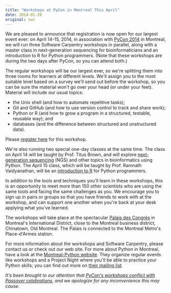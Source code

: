 ```yaml
---
title: "Workshops at PyCon in Montreal This April"
date: 2014-01-28
original: swc
---
```

<p>
  We are pleased to announce that registration is now open for our largest event ever:
  on April 14-15, 2014,
  in association with <a href="https://us.pycon.org/2014/">PyCon 2014</a> in Montreal,
  we will run three Software Carpentry workshops in parallel,
  along with a master class in next-generation sequencing for bioinformaticians
  and an introduction to R for Python programmers. 
  (Note that these workshops are during the two days after
  PyCon, so you can attend both.)
</p>
<p>
  The regular workshops will be our largest ever, so we're splitting
  them into three rooms for learners at different levels.  We'll
  assign you to the most suitable level based on a survey we'll send
  out before the workshop, so you can be sure the material won't go
  over your head (or under your feet).  Material will include our
  usual topics:
</p>
<ul>
  <li>the Unix shell (and how to automate repetitive tasks);</li>
  <li>Git and GitHub (and how to use version control to track and share work);</li>
  <li>Python or R (and how to grow a program in a structured, testable, reusable way); and</li>
  <li>databases (and the difference between structured and unstructured data).</li>
</ul>
<p>
  Please <a href="http://www.eventbrite.com/e/pycon-montreal-software-carpentry-bootcamp-registration-10151376039">register here</a> for this workshop.
</p>
<p>
  We're also running two special one-day classes at the same time.
  The class on April 14 will be taught by Prof. Titus Brown, and will explore
  <a href="http://www.eventbrite.com/e/pycon-montreal-ngs-master-class-by-software-carpentry-registration-10151618765">next-generation
  sequencing</a> (NGS) and other topics in bioinformatics using
  Python.  The April 15 class, which will be taught by Prof. Ramnath
  Vaidyanathan, will be an
  <a href="http://www.eventbrite.com/e/pycon-montreal-r-for-pythonistas-master-class-by-software-carpentry-registration-10319320365">introduction
  to R</a> for Python programmers.
</p>
<p>
  In addition to the tools and techniques you'll learn in these
  workshops, this is an opportunity to meet more than 150 other
  scientists who are using the same tools and facing the same
  challenges as you.  We encourage you to sign up in pairs or groups
  so that you have friends to work with at the workshop, and can
  support one another when you're back at your desk applying what
  you've learned.
</p>
<p>
  The workshops will take place at the
  spectacular <a href="http://congresmtl.com/en/montreal/near-the-palais/">Palais
  des Congr&egrave;s</a> in Montreal's International District, close
  to the Montreal business district, Chinatown, Old Montreal. The Palais is
  connected to the Montreal Metro's Place-d'Armes station.
</p>
<p>
  For more information about the workshops and Software Carpentry, 
  please contact us or check out our web site.
  For more about Python in Montreal, have a look at the
  <a href="http://montrealpython.org/">Montreal-Python website</a>.
  They organize regular events like workshops and a Project
  Night where you'll be able to practice your Python skills; you can
  find out more
  on <a href="https://groups.google.com/forum/#!forum/montrealpython/join">their
  mailing list</a>.
</p>
<p>
  <em>
    It's been brought to our attention that
    <a href="http://pycon.blogspot.ca/2014/01/pycon-us-20142015-and-passover.html">PyCon's workshops conflict with Passover celebrations</a>,
    and we apologize for any inconvenience this may cause.
  </em>
</p>

